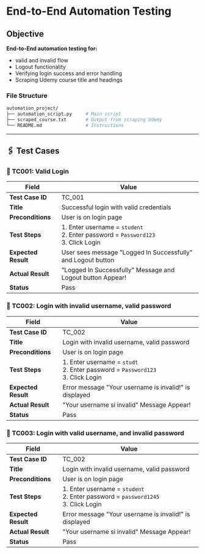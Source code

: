 # End-to-End Automation Testing

## Objective

**End-to-End automation testing for:**

- valid and invalid flow
- Logout functionality
- Verifying login success and error handling
- Scraping Udemy course title and headings

### File Structure

```bash
automation_project/
├── automation_script.py     # Main script
├── scraped_course.txt       # Output from scraping Udemy
└── README.md                # Instructions
```

---

## 🖇️ Test Cases

### 📎 TC001: Valid Login

| Field               | Value                                                                                |
| ------------------- | ------------------------------------------------------------------------------------ |
| **Test Case ID**    | TC\_001                                                                              |
| **Title**           | Successful login with valid credentials                                              |
| **Preconditions**   | User is on login page                                                                |
| **Test Steps**      | 1. Enter username = `student`<br>2. Enter password = `Password123`<br>3. Click Login |
| **Expected Result** | User sees message "Logged In Successfully" and Logout button                         |
| **Actual Result**   | "Logged In Successfully" Message and Logout button Appear!                           |
| **Status**          | Pass                                                                                 |

### 📎 TC002: Login with invalid username, valid password

| Field               | Value                                                                                |
| ------------------- | ------------------------------------------------------------------------------------ |
| **Test Case ID**    | TC\_002                                                                              |
| **Title**           | Login with invalid username, valid password                                          |
| **Preconditions**   | User is on login page                                                                |
| **Test Steps**      | 1. Enter username = `studt`<br>2. Enter password = `Password123`<br>3. Click Login   |
| **Expected Result** | Error message "Your username is invalid!" is displayed                               |
| **Actual Result**   | "Your username si invalid" Message Appear!                                           |
| **Status**          | Pass                                                                                 |

### 📎 TC003: Login with valid username, and invalid password

| Field               | Value                                                                                |
| ------------------- | ------------------------------------------------------------------------------------ |
| **Test Case ID**    | TC\_002                                                                              |
| **Title**           | Login with invalid username, valid password                                          |
| **Preconditions**   | User is on login page                                                                |
| **Test Steps**      | 1. Enter username = `student`<br>2. Enter password = `password1245`<br>3. Click Login   |
| **Expected Result** | Error message "Your username is invalid!" is displayed                               |
| **Actual Result**   | "Your username si invalid" Message Appear!                                           |
| **Status**          | Pass                                                                                 |
